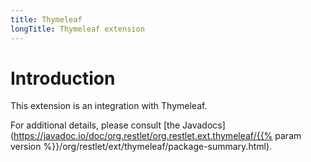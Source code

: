 ```yaml
---
title: Thymeleaf
longTitle: Thymeleaf extension
---
```

# Introduction

This extension is an integration with Thymeleaf.

For additional details, please consult [the
Javadocs](https://javadoc.io/doc/org.restlet/org.restlet.ext.thymeleaf/{{% param version %}}/org/restlet/ext/thymeleaf/package-summary.html).
